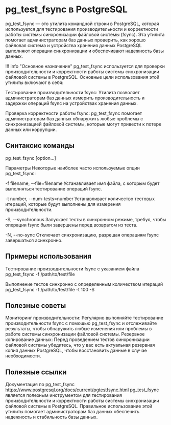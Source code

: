 # pg_test_fsync в PostgreSQL
pg_test_fsync — это утилита командной строки в PostgreSQL, которая используется для тестирования производительности и корректности работы системы синхронизации файловой системы (fsync). Эта утилита помогает администраторам баз данных проверить, как хорошо файловая система и устройства хранения данных PostgreSQL выполняют операции синхронизации и обеспечивают надежность базы данных.

!!! info "Основное назначение"
    pg_test_fsync используется для проверки производительности и корректности работы системы синхронизации файловой системы в PostgreSQL. Основные цели использования этой утилиты включают в себя:

Тестирование производительности fsync: Утилита позволяет администраторам баз данных измерить производительность и задержки операций fsync на устройствах хранения данных.

Проверка корректности работы fsync: pg_test_fsync помогает администраторам баз данных обнаружить любые проблемы с синхронизацией файловой системы, которые могут привести к потере данных или коррупции.

## Синтаксис команды
pg_test_fsync [option...]

Параметры
Некоторые наиболее часто используемые опции pg_test_fsync:

-f filename, --file=filename
Устанавливает имя файла, с которым будет выполняться тестирование операций fsync.

-t number, --num-tests=number
Устанавливает количество тестовых итераций, которые будут выполнены для измерения производительности.

-S, --synchronous
Запускает тесты в синхронном режиме, требуя, чтобы операции fsync были завершены перед возвратом из теста.

-N, --no-sync
Отключает синхронизацию, разрешая операциям fsync завершаться асинхронно.

## Примеры использования
Тестирование производительности fsync с указанием файла
pg_test_fsync -f /path/to/test/file

Выполнение тестов синхронно с определенным количеством итераций
pg_test_fsync -f /path/to/test/file -t 100 -S

## Полезные советы
Мониторинг производительности: Регулярно выполняйте тестирование производительности fsync с помощью pg_test_fsync и отслеживайте результаты, чтобы обнаружить любые изменения или проблемы в работе системы синхронизации файловой системы.
Резервное копирование данных: Перед проведением тестов синхронизации файловой системы убедитесь, что у вас есть актуальная резервная копия данных PostgreSQL, чтобы восстановить данные в случае необходимости.

## Полезные ссылки
Документация по pg_test_fsync
https://www.postgresql.org/docs/current/pgtestfsync.html
pg_test_fsync является полезным инструментом для тестирования производительности и корректности работы системы синхронизации файловой системы в PostgreSQL. Правильное использование этой утилиты помогает администраторам баз данных обеспечить надежность и стабильность базы данных.